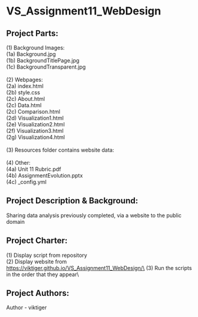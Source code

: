 # VS_Assignment11_WebDesign


## **Project Parts:**
(1) Background Images:\
(1a) Background.jpg\
(1b) BackgroundTitlePage.jpg\
(1c) BackgroundTransparent.jpg\
\
(2) Webpages:\
(2a) index.html\
(2b) style.css\
(2c) About.html\
(2c) Data.html\
(2c) Comparison.html\
(2d) Visualization1.html\
(2e) Visualization2.html\
(2f) Visualization3.html\
(2g) Visualization4.html\
\
(3) Resources folder contains website data:\
\
(4) Other:\
(4a) Unit 11 Rubric.pdf\
(4b) AssignmentEvolution.pptx\
(4c) _config.yml

## **Project Description & Background:**
Sharing data analysis previously completed, via a website to the public domain

## **Project Charter:**
(1) Display script from repository\
(2) Display website from https://viktiger.github.io/VS_Assignment11_WebDesign/\
(3) Run the scripts in the order that they appear\

## **Project Authors:**
Author - viktiger
